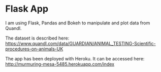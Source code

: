 # Flask App

I am using Flask, Pandas and Bokeh to manipulate and plot data from Quandl.

The dataset is described here: https://www.quandl.com/data/GUARDIAN/ANIMAL_TESTING-Scientific-procedures-on-animals-UK

The app has been deployed with Heroku. It can be accessed here: http://murmuring-mesa-5485.herokuapp.com/index 
